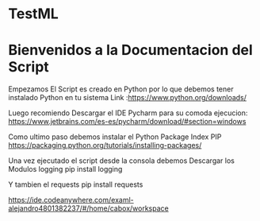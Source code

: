 # TestML
# Bienvenidos a la Documentacion del Script

Empezamos 
El Script es creado en Python por lo que debemos tener instalado Python en tu sistema Link :https://www.python.org/downloads/

Luego recomiendo Descargar el IDE Pycharm para su comoda ejecucion:
https://www.jetbrains.com/es-es/pycharm/download/#section=windows

Como ultimo paso debemos instalar el Python Package Index PIP
https://packaging.python.org/tutorials/installing-packages/

Una vez ejecutado el script desde la consola debemos Descargar los Modulos
logging 
pip install logging

Y tambien el requests 
pip install requests

https://ide.codeanywhere.com/examl-alejandro4801382237/#/home/cabox/workspace
